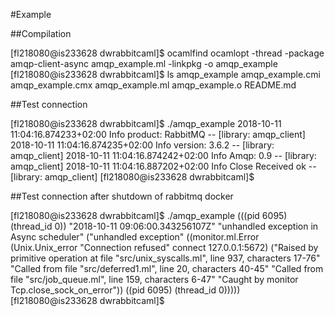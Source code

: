 #Example

##Compilation

[fl218080@is233628 dwrabbitcaml]$ ocamlfind ocamlopt -thread -package amqp-client-async amqp_example.ml -linkpkg -o amqp_example
[fl218080@is233628 dwrabbitcaml]$ ls
amqp_example  amqp_example.cmi  amqp_example.cmx  amqp_example.ml  amqp_example.o  README.md

##Test connection

[fl218080@is233628 dwrabbitcaml]$ ./amqp_example 
2018-10-11 11:04:16.874233+02:00 Info product: RabbitMQ -- [library: amqp_client]
2018-10-11 11:04:16.874235+02:00 Info version: 3.6.2 -- [library: amqp_client]
2018-10-11 11:04:16.874242+02:00 Info Amqp: 0.9 -- [library: amqp_client]
2018-10-11 11:04:16.887202+02:00 Info Close Received ok -- [library: amqp_client]
[fl218080@is233628 dwrabbitcaml]$ 

##Test connection after shutdown of rabbitmq docker

[fl218080@is233628 dwrabbitcaml]$ ./amqp_example 
(((pid 6095) (thread_id 0)) "2018-10-11 09:06:00.343256107Z"
 "unhandled exception in Async scheduler"
 ("unhandled exception"
  ((monitor.ml.Error
    (Unix.Unix_error "Connection refused" connect 127.0.0.1:5672)
    ("Raised by primitive operation at file \"src/unix_syscalls.ml\", line 937, characters 17-76"
     "Called from file \"src/deferred1.ml\", line 20, characters 40-45"
     "Called from file \"src/job_queue.ml\", line 159, characters 6-47"
     "Caught by monitor Tcp.close_sock_on_error"))
   ((pid 6095) (thread_id 0)))))
[fl218080@is233628 dwrabbitcaml]$ 

